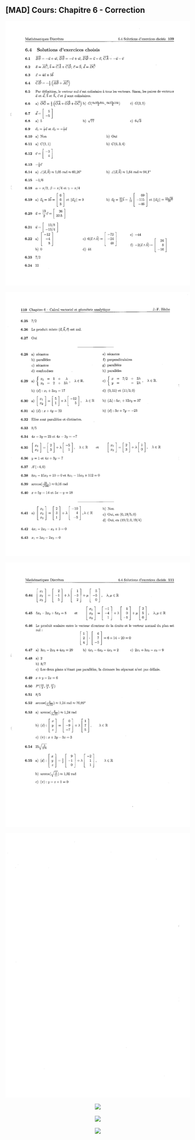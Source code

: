 ## [MAD] Cours: Chapitre 6 - Correction


<p align="center"><img src="https://raw.githubusercontent.com/gottburgm/Share/master/PGITF/Images/CORR_MAD_SEM1_CH6-0.jpg" /></p>

<p align="center"><img src="https://raw.githubusercontent.com/gottburgm/Share/master/PGITF/Images/CORR_MAD_SEM1_CH6-1.jpg" /></p>

<p align="center"><img src="https://raw.githubusercontent.com/gottburgm/Share/master/PGITF/Images/CORR_MAD_SEM1_CH6-2.jpg" /></p>

<p align="center"><img src="https://raw.githubusercontent.com/gottburgm/Share/master/PGITF/Images/CORR_MAD_SEM1_CH6-3.jpg" /></p>

<p align="center"><img src="https://raw.githubusercontent.com/gottburgm/Share/master/PGITF/Images/CORR_MAD_SEM1_CH6-4.jpg" /></p>

<p align="center"><img src="https://raw.githubusercontent.com/gottburgm/Share/master/PGITF/Images/CORR_MAD_SEM1_CH6-5.jpg" /></p>

<p align="center"><img src="https://raw.githubusercontent.com/gottburgm/Share/master/PGITF/Images/CORR_MAD_SEM1_CH6-6.jpg" /></p>
